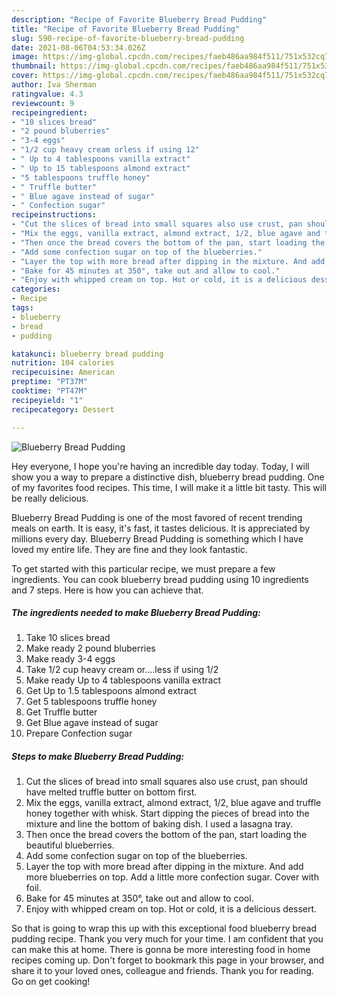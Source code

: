 ```yaml
---
description: "Recipe of Favorite Blueberry Bread Pudding"
title: "Recipe of Favorite Blueberry Bread Pudding"
slug: 590-recipe-of-favorite-blueberry-bread-pudding
date: 2021-08-06T04:53:34.026Z
image: https://img-global.cpcdn.com/recipes/faeb486aa984f511/751x532cq70/blueberry-bread-pudding-recipe-main-photo.jpg
thumbnail: https://img-global.cpcdn.com/recipes/faeb486aa984f511/751x532cq70/blueberry-bread-pudding-recipe-main-photo.jpg
cover: https://img-global.cpcdn.com/recipes/faeb486aa984f511/751x532cq70/blueberry-bread-pudding-recipe-main-photo.jpg
author: Iva Sherman
ratingvalue: 4.3
reviewcount: 9
recipeingredient:
- "10 slices bread"
- "2 pound bluberries"
- "3-4 eggs"
- "1/2 cup heavy cream orless if using 12"
- " Up to 4 tablespoons vanilla extract"
- " Up to 15 tablespoons almond extract"
- "5 tablespoons truffle honey"
- " Truffle butter"
- " Blue agave instead of sugar"
- " Confection sugar"
recipeinstructions:
- "Cut the slices of bread into small squares also use crust, pan should have melted truffle butter on bottom first."
- "Mix the eggs, vanilla extract, almond extract, 1/2, blue agave and truffle honey together with whisk. Start dipping the pieces of bread into the mixture and line the bottom of baking dish. I used a lasagna tray."
- "Then once the bread covers the bottom of the pan, start loading the beautiful blueberries."
- "Add some confection sugar on top of the blueberries."
- "Layer the top with more bread after dipping in the mixture. And add more blueberries on top. Add a little more confection sugar. Cover with foil."
- "Bake for 45 minutes at 350°, take out and allow to cool."
- "Enjoy with whipped cream on top. Hot or cold, it is a delicious dessert."
categories:
- Recipe
tags:
- blueberry
- bread
- pudding

katakunci: blueberry bread pudding 
nutrition: 104 calories
recipecuisine: American
preptime: "PT37M"
cooktime: "PT47M"
recipeyield: "1"
recipecategory: Dessert

---
```



![Blueberry Bread Pudding](https://img-global.cpcdn.com/recipes/faeb486aa984f511/751x532cq70/blueberry-bread-pudding-recipe-main-photo.jpg)

Hey everyone, I hope you're having an incredible day today. Today, I will show you a way to prepare a distinctive dish, blueberry bread pudding. One of my favorites food recipes. This time, I will make it a little bit tasty. This will be really delicious.



Blueberry Bread Pudding is one of the most favored of recent trending meals on earth. It is easy, it's fast, it tastes delicious. It is appreciated by millions every day. Blueberry Bread Pudding is something which I have loved my entire life. They are fine and they look fantastic.


To get started with this particular recipe, we must prepare a few ingredients. You can cook blueberry bread pudding using 10 ingredients and 7 steps. Here is how you can achieve that.

<!--inarticleads1-->

##### The ingredients needed to make Blueberry Bread Pudding:

1. Take 10 slices bread
1. Make ready 2 pound bluberries
1. Make ready 3-4 eggs
1. Take 1/2 cup heavy cream or....less if using 1/2
1. Make ready  Up to 4 tablespoons vanilla extract
1. Get  Up to 1.5 tablespoons almond extract
1. Get 5 tablespoons truffle honey
1. Get  Truffle butter
1. Get  Blue agave instead of sugar
1. Prepare  Confection sugar




<!--inarticleads2-->

##### Steps to make Blueberry Bread Pudding:

1. Cut the slices of bread into small squares also use crust, pan should have melted truffle butter on bottom first.
1. Mix the eggs, vanilla extract, almond extract, 1/2, blue agave and truffle honey together with whisk. Start dipping the pieces of bread into the mixture and line the bottom of baking dish. I used a lasagna tray.
1. Then once the bread covers the bottom of the pan, start loading the beautiful blueberries.
1. Add some confection sugar on top of the blueberries.
1. Layer the top with more bread after dipping in the mixture. And add more blueberries on top. Add a little more confection sugar. Cover with foil.
1. Bake for 45 minutes at 350°, take out and allow to cool.
1. Enjoy with whipped cream on top. Hot or cold, it is a delicious dessert.




So that is going to wrap this up with this exceptional food blueberry bread pudding recipe. Thank you very much for your time. I am confident that you can make this at home. There is gonna be more interesting food in home recipes coming up. Don't forget to bookmark this page in your browser, and share it to your loved ones, colleague and friends. Thank you for reading. Go on get cooking!

